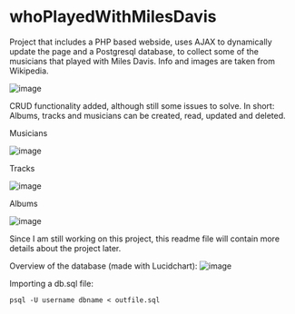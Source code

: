 # whoPlayedWithMilesDavis

<work in progress>

Project that includes a PHP based webside, uses AJAX to dynamically update the page and a Postgresql database, to collect some of the musicians that played with Miles Davis.
Info and images are taken from Wikipedia.

![image](https://user-images.githubusercontent.com/50556177/187842157-c1f9c222-6599-407a-99fd-2cdb01927124.png)

  
CRUD functionality added, although still some issues to solve. In short:
Albums, tracks and musicians can be created, read, updated and deleted.
  
Musicians

  ![image](https://user-images.githubusercontent.com/50556177/187842328-47e8ba7a-9ced-46b6-a896-fa2cf14b95a3.png)

  
  
Tracks
  
  
![image](https://user-images.githubusercontent.com/50556177/187843018-ff36fd4a-1e7b-4224-8e3b-9e631b82d59c.png)


  
Albums
  
  ![image](https://user-images.githubusercontent.com/50556177/187842796-b03f5ebb-f0e0-4d24-978d-e94779af5807.png)




  
Since I am still working on this project, this readme file will contain more details about the project later.

Overview of the database (made with Lucidchart):
![image](https://user-images.githubusercontent.com/50556177/177042158-da3ffaa7-12b3-4d0a-bee2-5306759691be.png)

Importing a db.sql file:
```
psql -U username dbname < outfile.sql
```
                                     
